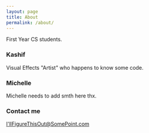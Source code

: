 ```yaml
---
layout: page
title: About
permalink: /about/
---
```


First Year CS students. 

### Kashif

Visual Effects "Artist" who happens to know some code. 

### Michelle 

Michelle needs to add smth here thx. 

### Contact me

[I'llFigureThisOut@SomePoint.com](mailto:email@domain.com)